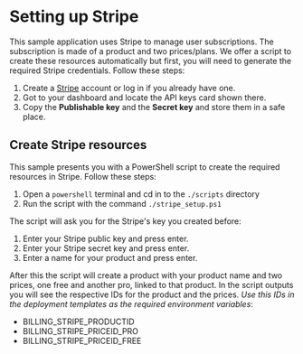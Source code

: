 # Setting up Stripe

This sample application uses Stripe to manage user subscriptions. The subscription is made of a product and two prices/plans. We offer a script to create these resources automatically but first, you will need to generate the required Stripe credentials. Follow these steps:

1. Create a [Stripe](https://stripe.com/) account or log in if you already have one.
2. Got to your dashboard and locate the API keys card shown there.
3. Copy the **Publishable key** and the **Secret key** and store them in a safe place.

## Create Stripe resources

This sample presents you with a PowerShell script to create the required resources in Stripe. Follow these steps:

1. Open a `powershell` terminal and cd in to the `./scripts` directory
2. Run the script with the command `./stripe_setup.ps1`

The script will ask you for the Stripe's key you created before:

1. Enter your Stripe public key and press enter.
2. Enter your Stripe secret key and press enter.
3. Enter a name for your product and press enter.

After this the script will create a product with your product name and two prices, one free and another pro, linked to that product.
In the script outputs you will see the respective IDs for the product and the prices. _Use this IDs in the deployment templates as the required environment variables_:

- BILLING_STRIPE_PRODUCTID
- BILLING_STRIPE_PRICEID_PRO
- BILLING_STRIPE_PRICEID_FREE
